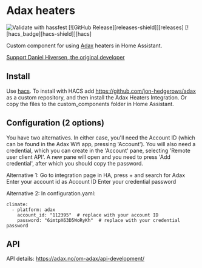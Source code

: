 # Adax heaters

![Validate with hassfest](https://github.com/Danielhiversen/home_assistant_adax/workflows/Validate%20with%20hassfest/badge.svg)
[![GitHub Release][releases-shield]][releases]
[![hacs_badge][hacs-shield]][hacs]

Custom component for using [Adax](https://adax.no/en/) heaters in Home Assistant.

[Support Daniel Hiversen, the original developer](http://paypal.me/dahoiv)

## Install

Use [hacs](https://hacs.xyz/). To install with HACS add https://github.com/jon-hedgerows/adax as a custom repository, and then install the Adax Heaters Integration.
Or copy the files to the custom_components folder in Home Assistant.

## Configuration (2 options)

You have two alternatives. In either case, you'll need the Account ID (which can be found in the Adax Wifi app, pressing 'Account'). You will also need a credential, which you can create in the 'Account' pane, selecting 'Remote user client API'. A new pane will open and you need to press 'Add credential', after which you should copy the password.

Alternative 1:
Go to integration page in HA, press + and search for Adax
Enter your account id as Account ID
Enter your credential password

Alternative 2:
In configuration.yaml:

```
climate:
  - platform: adax
    account_id: "112395"  # replace with your account ID
    password: "6imtpX63D5WoRyKh"  # replace with your credential password
```

## API

API details: https://adax.no/om-adax/api-development/

